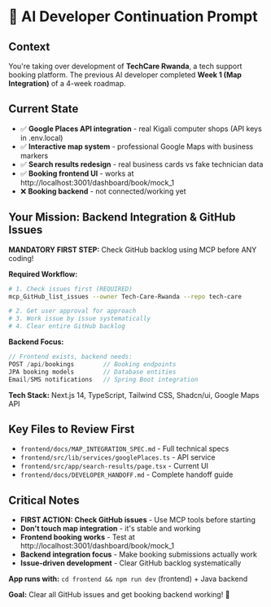 # 🤖 AI Developer Continuation Prompt

## **Context**
You're taking over development of **TechCare Rwanda**, a tech support booking platform. The previous AI developer completed **Week 1 (Map Integration)** of a 4-week roadmap. 

## **Current State**
- ✅ **Google Places API integration** - real Kigali computer shops (API keys in .env.local)
- ✅ **Interactive map system** - professional Google Maps with business markers  
- ✅ **Search results redesign** - real business cards vs fake technician data
- ✅ **Booking frontend UI** - works at http://localhost:3001/dashboard/book/mock_1
- ❌ **Booking backend** - not connected/working yet

## **Your Mission: Backend Integration & GitHub Issues**

**MANDATORY FIRST STEP:** Check GitHub backlog using MCP before ANY coding!

**Required Workflow:**
```bash
# 1. Check issues first (REQUIRED)
mcp_GitHub_list_issues --owner Tech-Care-Rwanda --repo tech-care

# 2. Get user approval for approach
# 3. Work issue by issue systematically  
# 4. Clear entire GitHub backlog
```

**Backend Focus:**
```typescript
// Frontend exists, backend needs:
POST /api/bookings        // Booking endpoints
JPA booking models        // Database entities
Email/SMS notifications   // Spring Boot integration
```

**Tech Stack:** Next.js 14, TypeScript, Tailwind CSS, Shadcn/ui, Google Maps API

## **Key Files to Review First**
- `frontend/docs/MAP_INTEGRATION_SPEC.md` - Full technical specs
- `frontend/src/lib/services/googlePlaces.ts` - API service 
- `frontend/src/app/search-results/page.tsx` - Current UI
- `frontend/docs/DEVELOPER_HANDOFF.md` - Complete handoff guide

## **Critical Notes**
- **FIRST ACTION: Check GitHub issues** - Use MCP tools before starting
- **Don't touch map integration** - it's stable and working  
- **Frontend booking works** - Test at http://localhost:3001/dashboard/book/mock_1
- **Backend integration focus** - Make booking submissions actually work
- **Issue-driven development** - Clear GitHub backlog systematically

**App runs with:** `cd frontend && npm run dev` (frontend) + Java backend

**Goal:** Clear all GitHub issues and get booking backend working! 🎯 